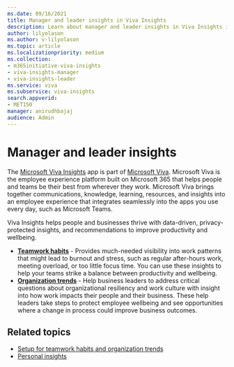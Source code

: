 ```yaml
---
ms.date: 09/16/2021
title: Manager and leader insights in Viva Insights
description: Learn about manager and leader insights in Viva Insights in Teams and how to use it 
author: lilyolason
ms.author: v-lilyolason
ms.topic: article
ms.localizationpriority: medium 
ms.collection: 
- m365initiative-viva-insights
- viva-insights-manager
- viva-insights-leader 
ms.service: viva 
ms.subservice: viva-insights 
search.appverid: 
- MET150 
manager: anirudhbajaj
audience: Admin
---
```


# Manager and leader insights

The [Microsoft Viva Insights](https://insights.office.com/VivaInsights/) app is part of [Microsoft Viva](https://www.microsoft.com/microsoft-viva). Microsoft Viva is the employee experience platform built on Microsoft 365 that helps people and teams be their best from wherever they work. Microsoft Viva brings together communications, knowledge, learning, resources, and insights into an employee experience that integrates seamlessly into the apps you use every day, such as Microsoft Teams.

Viva Insights helps people and businesses thrive with data-driven, privacy-protected insights, and recommendations to improve productivity and wellbeing.

* [**Teamwork habits**](../org-team-insights/teamwork-habits.md) - Provides much-needed visibility into work patterns that might lead to burnout and stress, such as regular after-hours work, meeting overload, or too little focus time. You can use these insights to help your teams strike a balance between productivity and wellbeing.
* [**Organization trends**](../org-team-insights/org-trends.md) - Help business leaders to address critical questions about organizational resiliency and work culture with insight into how work impacts their people and their business. These help leaders take steps to protect employee wellbeing and see opportunities where a change in process could improve business outcomes.

## Related topics

* [Setup for teamwork habits and organization trends](../org-team-insights/setup.md)
* [Personal insights](../personal/introduction.md)

